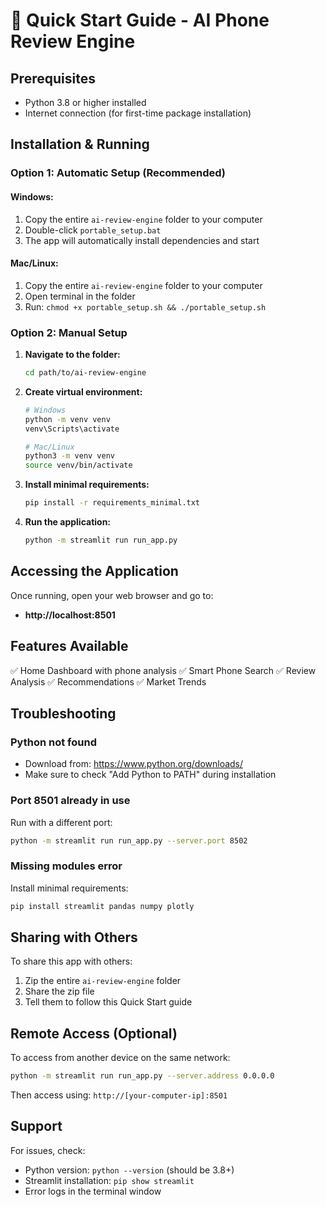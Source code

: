 # 🚀 Quick Start Guide - AI Phone Review Engine

## Prerequisites
- Python 3.8 or higher installed
- Internet connection (for first-time package installation)

## Installation & Running

### Option 1: Automatic Setup (Recommended)

#### Windows:
1. Copy the entire `ai-review-engine` folder to your computer
2. Double-click `portable_setup.bat`
3. The app will automatically install dependencies and start

#### Mac/Linux:
1. Copy the entire `ai-review-engine` folder to your computer
2. Open terminal in the folder
3. Run: `chmod +x portable_setup.sh && ./portable_setup.sh`

### Option 2: Manual Setup

1. **Navigate to the folder:**
   ```bash
   cd path/to/ai-review-engine
   ```

2. **Create virtual environment:**
   ```bash
   # Windows
   python -m venv venv
   venv\Scripts\activate

   # Mac/Linux
   python3 -m venv venv
   source venv/bin/activate
   ```

3. **Install minimal requirements:**
   ```bash
   pip install -r requirements_minimal.txt
   ```

4. **Run the application:**
   ```bash
   python -m streamlit run run_app.py
   ```

## Accessing the Application
Once running, open your web browser and go to:
- **http://localhost:8501**

## Features Available
✅ Home Dashboard with phone analysis
✅ Smart Phone Search
✅ Review Analysis
✅ Recommendations
✅ Market Trends

## Troubleshooting

### Python not found
- Download from: https://www.python.org/downloads/
- Make sure to check "Add Python to PATH" during installation

### Port 8501 already in use
Run with a different port:
```bash
python -m streamlit run run_app.py --server.port 8502
```

### Missing modules error
Install minimal requirements:
```bash
pip install streamlit pandas numpy plotly
```

## Sharing with Others
To share this app with others:
1. Zip the entire `ai-review-engine` folder
2. Share the zip file
3. Tell them to follow this Quick Start guide

## Remote Access (Optional)
To access from another device on the same network:
```bash
python -m streamlit run run_app.py --server.address 0.0.0.0
```
Then access using: `http://[your-computer-ip]:8501`

## Support
For issues, check:
- Python version: `python --version` (should be 3.8+)
- Streamlit installation: `pip show streamlit`
- Error logs in the terminal window
